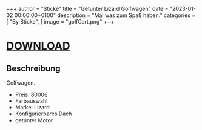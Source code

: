 +++
author = "Sticke"
title = "Getunter Lizard Golfwagen"
date = "2023-01-02 00:00:00+0100"
description = "Mal was zum Spaß haben."
categories = [
    "By Sticke",
]
image = "golfCart.png"
+++
# [DOWNLOAD](https://magentacloud.de/s/BA38qj9wDTxE3xe/download?path=%2FBy%20Sticke&files=FS22_lizardGolfCartTuned.zip)

## Beschreibung

Golfwagen.
- Preis: 8000€
- Farbauswahl
- Marke: Lizard
- Konfigurierbares Dach
- getunter Motor